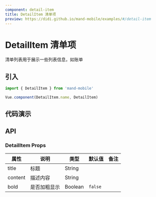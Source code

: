 ```yaml
---
component: detail-item
title: DetailItem 清单项
preview: https://didi.github.io/mand-mobile/examples/#/detail-item
---
```


# DetailItem 清单项


清单列表用于展示一些列表信息，如账单

## 引入

```javascript
import { DetailItem } from 'mand-mobile'

Vue.component(DetailItem.name, DetailItem)
```


## 代码演示

<demo-wrapper
  src="src/packages/detail-item/demo"
  :demos="demos"
/>

<script setup>
const demos = import.meta.globEager('../../../src/packages/detail-item/demo/demo*.vue')
</script>

<!-- DEMO -->


## API

### DetailItem Props
|属性 | 说明 | 类型 | 默认值|备注|
|----|-----|------|------|------|
|title|标题|String| | |
|content|描述内容|String| | |
|bold|是否加粗显示|Boolean|`false`| |
